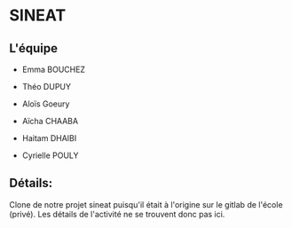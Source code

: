 # SINEAT

## L'équipe 

* Emma BOUCHEZ
    
* Théo DUPUY
    
* Aloïs Goeury
    
* Aïcha CHAABA

* Haitam DHAIBI

* Cyrielle POULY

## Détails:

Clone de notre projet sineat puisqu'il était à l'origine sur le gitlab de l'école (privé). Les détails de l'activité ne se trouvent donc pas ici.
